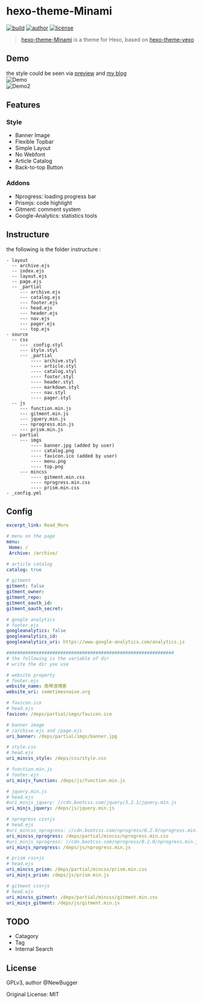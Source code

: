 # hexo-theme-Minami

[![build](https://github.com/nanqinlang/SVG/blob/master/build%20passing.svg)](https://github.com/NewBugger/hexo-theme-Minami)
[![author](https://github.com/nanqinlang/SVG/blob/master/author-nanqinlang-lightgrey.svg)](https://github.com/NewBugger/hexo-theme-Minami)
[![license](https://github.com/nanqinlang/SVG/blob/master/license-GPLv3-orange.svg)](https://github.com/NewBugger/hexo-theme-Minami)

> [hexo-theme-Minami](https://github.com/NewBugger/hexo-theme-Minami) is a theme for Hexo, based on [hexo-theme-vexo](https://github.com/yanm1ng/hexo-theme-vexo)

## Demo
the style could be seen via [preview](https://preview.sometimesnaive.org) and [my blog](https://sometimesnaive.org)  
![Demo](https://github.com/NewBugger/hexo-theme-Minami/raw/master/demo.png)  
![Demo2](https://github.com/NewBugger/hexo-theme-Minami/raw/master/demo-article.png)


## Features
### Style
- Banner Image
- Flexible Topbar
- Simple Layout
- No Webfont
- Article Catalog
- Back-to-top Button

### Addons
- Nprogress: loading progress bar
- Prismjs: code highlight
- Gitment: comment system
- Google-Analytics: statistics tools


## Instructure
the following is the folder instructure :
```
- layout
  -- archive.ejs
  -- index.ejs
  -- layout.ejs
  -- page.ejs
  -- _partial
     --- archive.ejs
     --- catalog.ejs
     --- footer.ejs
     --- head.ejs
     --- header.ejs
     --- nav.ejs
     --- pager.ejs
     --- top.ejs
- source
  -- css
     --- _config.styl
     --- style.styl
     --- _partial
         ---- archive.styl
         ---- article.styl
         ---- catalog.styl
         ---- footer.styl
         ---- header.styl
         ---- markdown.styl
         ---- nav.styl
         ---- pager.styl
  -- js
     --- function.min.js
     --- gitment.min.js
     --- jquery.min.js
     --- nprogress.min.js
     --- prism.min.js
  -- partial
     --- imgs
         ---- banner.jpg (added by user)
         ---- catalog.png
         ---- favicon.ico (added by user)
         ---- menu.png
         ---- top.png
     --- mincss
         ---- gitment.min.css
         ---- nprogress.min.css
         ---- prism.min.css
- _config.yml
```


## Config
```yaml
excerpt_link: Read_More

# menu on the page
menu:
 Home: /
 Archive: /archive/

# article catalog
catalog: true

# gitment
gitment: false
gitment_owner: 
gitment_repo: 
gitment_oauth_id: 
gitment_oauth_secret: 

# google analytics
# footer.ejs
googleanalytics: false
googleanalytics_id: 
googleanalytics_uri: https://www.google-analytics.com/analytics.js

##############################################################
# the following is the variable of dir
# write the dir you use

# website property
# footer.ejs
website_name: 南琴浪博客
website_uri: sometimesnaive.org

# favicon.ico
# head.ejs
favicon: /deps/partial/imgs/favicon.ico

# banner image
# /archive.ejs and /page.ejs
uri_banner: /deps/partial/imgs/banner.jpg

# style.css
# head.ejs
uri_mincss_style: /deps/css/style.css

# function.min.js
# footer.ejs
uri_minjs_function: /deps/js/function.min.js

# jquery.min.js
# head.ejs
#uri_minjs_jquery: //cdn.bootcss.com/jquery/3.2.1/jquery.min.js
uri_minjs_jquery: /deps/js/jquery.min.js

# nprogress css+js
# head.ejs
#uri_mincss_nprogress: //cdn.bootcss.com/nprogress/0.2.0/nprogress.min.css
uri_mincss_nprogress: /deps/partial/mincss/nprogress.min.css
#uri_minjs_nprogress: //cdn.bootcss.com/nprogress/0.2.0/nprogress.min.js
uri_minjs_nprogress: /deps/js/nprogress.min.js

# prism css+js
# head.ejs
uri_mincss_prism: /deps/partial/mincss/prism.min.css
uri_minjs_prism: /deps/js/prism.min.js

# gitment css+js
# head.ejs
uri_mincss_gitment: /deps/partial/mincss/gitment.min.css
uri_minjs_gitment: /deps/js/gitment.min.js
```


## TODO
- Catagory
- Tag
- Internal Search


## License
GPLv3, author @NewBugger 

Original License: MIT
